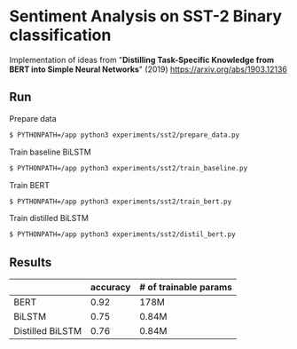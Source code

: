 # Sentiment Analysis on SST-2 Binary classification


Implementation of ideas from "**Distilling Task-Specific Knowledge from BERT into Simple Neural Networks**" (2019) https://arxiv.org/abs/1903.12136 

## Run 

Prepare data

```bash
$ PYTHONPATH=/app python3 experiments/sst2/prepare_data.py
```

Train baseline BiLSTM

```bash
$ PYTHONPATH=/app python3 experiments/sst2/train_baseline.py
```

Train BERT

```bash
$ PYTHONPATH=/app python3 experiments/sst2/train_bert.py
```

Train distilled BiLSTM

```bash
$ PYTHONPATH=/app python3 experiments/sst2/distil_bert.py
```


## Results

| |accuracy|# of trainable params|
|---|---|---|
|BERT|0.92|178M|
|BiLSTM|0.75|0.84M|
|Distilled BiLSTM|0.76|0.84M|

